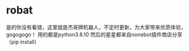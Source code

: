 # robat
是的你没有看错，这里就是杰哥牌机器人，不定时更新，为大家带来优质体验，gogogogo！
用的都是python3.8.10
然后的星星都来自nonebot插件商店分享（pip install）
